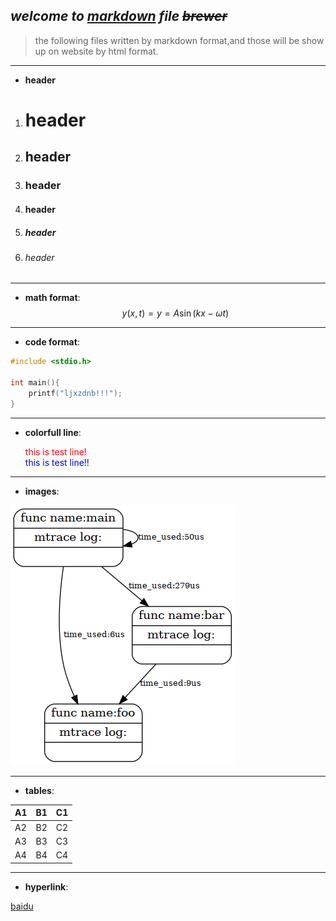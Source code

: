 ## *welcome to <u>markdown</u> file ~~brewer~~*

> the following files written by markdown format,and those will be show up on website by html format.

---

* **header**

1. # header

2. ## header

3. ### header

4. #### header

5. ##### header

6. ###### header

---

* **math format**:
  $$ y(x,t) = y = A \sin(kx - \omega t) $$

---

* **code format**:

```c
#include <stdio.h>

int main(){
    printf("ljxzdnb!!!");
}
```

---

* **colorfull line**:

  <font color='red'>this is test line!</font><br><font color='blue'>this is test line!!</font>

---

* **images**:

![](./graph.png)

---

* **tables**:

| A1   | B1   | C1   |
| ---- | ---- | ---- |
| A2   | B2   | C2   |
| A3   | B3   | C3   |
| A4   | B4   | C4   |

---

* **hyperlink**:

[baidu](www.baidu.com)



<br>